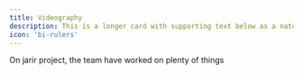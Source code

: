 ```yaml
---
title: Videography
description: This is a longer card with supporting text below as a natural lead-in to additional content. This content is a little bit longer.
icon: 'bi-rulers'
---
```

On jarir project, the team have worked on plenty of things